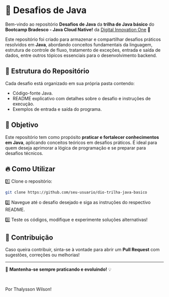 # 📌 Desafios de Java

Bem-vindo ao repositório **Desafios de Java** da **trilha de Java básico** do **Bootcamp Bradesco - Java Cloud Native!** da [Digital Innovation One](https://web.dio.me/track/bradesco-java-cloud-native) 🚀

Este repositório foi criado para armazenar e compartilhar desafios práticos resolvidos em **Java**, abordando conceitos fundamentais da linguagem, estrutura de controle de fluxo, tratamento de exceções, entrada e saída de dados, entre outros tópicos essenciais para o desenvolvimento backend.

## 📂 Estrutura do Repositório

Cada desafio está organizado em sua própria pasta contendo:
- Código-fonte Java.
- README explicativo com detalhes sobre o desafio e instruções de execução.
- Exemplos de entrada e saída do programa.

## 🚀 Objetivo

Este repositório tem como propósito **praticar e fortalecer conhecimentos em Java**, aplicando conceitos teóricos em desafios práticos. É ideal para quem deseja aprimorar a lógica de programação e se preparar para desafios técnicos.

## 🔥 Como Utilizar

1️⃣ Clone o repositório:
```bash
git clone https://github.com/seu-usuario/dio-trilha-java-basico
```

2️⃣ Navegue até o desafio desejado e siga as instruções do respectivo README.

3️⃣ Teste os códigos, modifique e experimente soluções alternativas!

## 🤝 Contribuição

Caso queira contribuir, sinta-se à vontade para abrir um **Pull Request** com sugestões, correções ou melhorias!

---
📌 **Mantenha-se sempre praticando e evoluindo!** 💡

<br>

Por Thalysson Wilson!